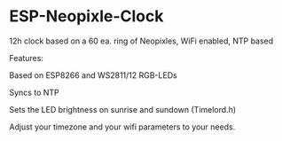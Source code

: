 # ESP-Neopixle-Clock
12h clock based on a 60 ea. ring of Neopixles, WiFi enabled, NTP based

Features:

Based on ESP8266 and WS2811/12 RGB-LEDs

Syncs to NTP

Sets the LED brightness on sunrise and sundown (Timelord.h)

Adjust your timezone and your wifi parameters to your needs.
